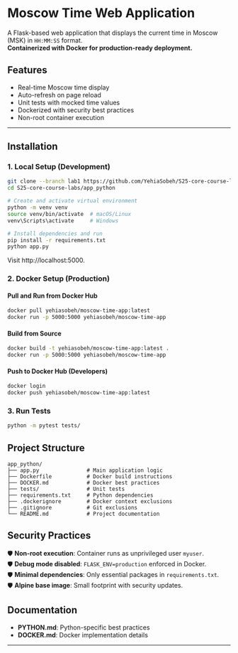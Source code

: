 # Moscow Time Web Application

A Flask-based web application that displays the current time in Moscow (MSK) in `HH:MM:SS` format.  
**Containerized with Docker for production-ready deployment.**

## Features
- Real-time Moscow time display
- Auto-refresh on page reload
- Unit tests with mocked time values
- Dockerized with security best practices
- Non-root container execution

---

## Installation

### 1. Local Setup (Development)
```bash
git clone --branch lab1 https://github.com/YehiaSobeh/S25-core-course-labs.git
cd S25-core-course-labs/app_python

# Create and activate virtual environment
python -m venv venv
source venv/bin/activate  # macOS/Linux
venv\Scripts\activate     # Windows

# Install dependencies and run
pip install -r requirements.txt
python app.py
```
Visit http://localhost:5000.

### 2. Docker Setup (Production)

#### Pull and Run from Docker Hub
```bash
docker pull yehiasobeh/moscow-time-app:latest
docker run -p 5000:5000 yehiasobeh/moscow-time-app
```

#### Build from Source
```bash
docker build -t yehiasobeh/moscow-time-app:latest .
docker run -p 5000:5000 yehiasobeh/moscow-time-app
```

#### Push to Docker Hub (Developers)
```bash
docker login
docker push yehiasobeh/moscow-time-app:latest
```

### 3. Run Tests
```bash
python -m pytest tests/
```

## Project Structure
```
app_python/
├── app.py               # Main application logic
├── Dockerfile           # Docker build instructions
├── DOCKER.md            # Docker best practices
├── tests/               # Unit tests
├── requirements.txt     # Python dependencies
├── .dockerignore        # Docker context exclusions
├── .gitignore           # Git exclusions
└── README.md            # Project documentation
```

## Security Practices
🛡️ **Non-root execution**: Container runs as unprivileged user `myuser`.  
🛡️ **Debug mode disabled**: `FLASK_ENV=production` enforced in Docker.  
🛡️ **Minimal dependencies**: Only essential packages in `requirements.txt`.  
🛡️ **Alpine base image**: Small footprint with security updates.  

## Documentation
- **PYTHON.md**: Python-specific best practices  
- **DOCKER.md**: Docker implementation details  

---

